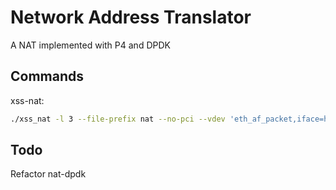 # Network Address Translator

A NAT implemented with P4 and DPDK

## Commands
xss-nat:
```bash
./xss_nat -l 3 --file-prefix nat --no-pci --vdev 'eth_af_packet,iface=h2-eth0' -- -p 1 --parse-ptype --config="(0,0,3,0,0)"
```

## Todo
Refactor nat-dpdk
